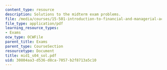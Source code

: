 ```yaml
---
content_type: resource
description: Solutions to the midterm exam problems.
file: /media/courses/15-501-introduction-to-financial-and-managerial-accounting-spring-2004/30804aa3d536d8ca7057b2f8713a5c10_mid1_s04_sol.pdf
file_type: application/pdf
learning_resource_types:
- Exams
ocw_type: OCWFile
parent_title: Exams
parent_type: CourseSection
resourcetype: Document
title: mid1_s04_sol.pdf
uid: 30804aa3-d536-d8ca-7057-b2f8713a5c10
---
```

